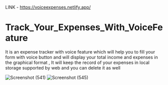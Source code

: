 LINK - https://voiceexpenses.netlify.app/

# Track_Your_Expenses_With_VoiceFeature
It is an expense tracker with voice feature which will help you to fill your form with voice button and will display your total income and expenses in the graphical format , It will keep the record of your expenses in local storage supported by web and you can delete it as well 


![Screenshot (541)](https://user-images.githubusercontent.com/70806481/148187189-447a72e1-2fd6-4402-a49d-397d001371d9.png)
![Screenshot (545)](https://user-images.githubusercontent.com/70806481/148187195-118700d8-d79a-4c53-883b-fc3c283c969b.png)



